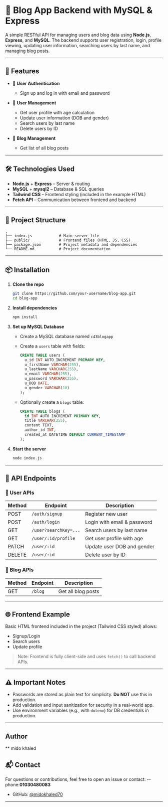 
# 📝 Blog App Backend with MySQL & Express

A simple RESTful API for managing users and blog data using **Node.js**, **Express**, and **MySQL**. The backend supports user registration, login, profile viewing, updating user information, searching users by last name, and managing blog posts.

---

## 🚀 Features

* 🔐 **User Authentication**

  * Sign up and log in with email and password

* 👤 **User Management**

  * Get user profile with age calculation
  * Update user information (DOB and gender)
  * Search users by last name
  * Delete users by ID

* 📰 **Blog Management**

  * Get list of all blog posts

---

## 🛠️ Technologies Used

* **Node.js** + **Express** – Server & routing
* **MySQL** + **mysql2** – Database & SQL queries
* **Tailwind CSS** – Frontend styling (included in the example HTML)
* **Fetch API** – Communication between frontend and backend

---

## 📁 Project Structure

```
.
├── index.js            # Main server file
├── public/             # Frontend files (HTML, JS, CSS)
├── package.json        # Project metadata and dependencies
└── README.md           # Project documentation
```

---

## 📦 Installation

1. **Clone the repo**

   ```bash
   git clone https://github.com/your-username/blog-app.git
   cd blog-app
   ```

2. **Install dependencies**

   ```bash
   npm install
   ```

3. **Set up MySQL Database**

   * Create a MySQL database named `c43blogapp`
   * Create a `users` table with fields:

     ```sql
     CREATE TABLE users (
       u_id INT AUTO_INCREMENT PRIMARY KEY,
       u_firstName VARCHAR(255),
       u_lastName VARCHAR(255),
       u_email VARCHAR(255),
       u_password VARCHAR(255),
       u_DOB DATE,
       u_gender VARCHAR(10)
     );
     ```
   * Optionally create a `blogs` table:

     ```sql
     CREATE TABLE blogs (
       id INT AUTO_INCREMENT PRIMARY KEY,
       title VARCHAR(255),
       content TEXT,
       author_id INT,
       created_at DATETIME DEFAULT CURRENT_TIMESTAMP
     );
     ```

4. **Start the server**

   ```bash
   node index.js
   ```

---

## 📡 API Endpoints

### 🧍 User APIs

| Method | Endpoint              | Description                 |
| ------ | --------------------- | --------------------------- |
| POST   | `/auth/signup`        | Register new user           |
| POST   | `/auth/login`         | Login with email & password |
| GET    | `/user?searchKey=...` | Search users by last name   |
| GET    | `/user/:id/profile`   | Get user profile with age   |
| PATCH  | `/user/:id`           | Update user DOB and gender  |
| DELETE | `/user/:id`           | Delete user by ID           |

### 📰 Blog APIs

| Method | Endpoint | Description        |
| ------ | -------- | ------------------ |
| GET    | `/blog`  | Get all blog posts |

---

## 🌐 Frontend Example

Basic HTML frontend included in the project (Tailwind CSS styled) allows:

* Signup/Login
* Search users
* Update profile

> Note: Frontend is fully client-side and uses `fetch()` to call backend APIs.

---

## ⚠️ Important Notes

* Passwords are stored as plain text for simplicity. **Do NOT** use this in production.
* Add validation and input sanitization for security in a real-world app.
* Use environment variables (e.g., with `dotenv`) for DB credentials in production.

---
## Author
** mido khaled
## 📬 Contact

For questions or contributions, feel free to open an issue or contact:
--phone:**01030480083**
* GitHub: [@midokhaled70](https://github.com/midokhaled70)

---


